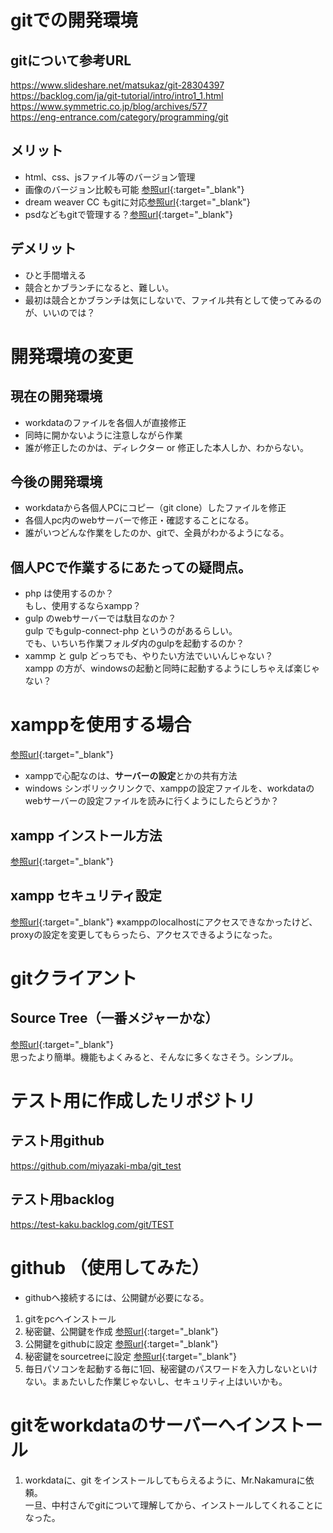 # gitでの開発環境

## gitについて参考URL
https://www.slideshare.net/matsukaz/git-28304397  
https://backlog.com/ja/git-tutorial/intro/intro1_1.html  
https://www.symmetric.co.jp/blog/archives/577  
https://eng-entrance.com/category/programming/git  

## メリット
- html、css、jsファイル等のバージョン管理
- 画像のバージョン比較も可能 [参照url](https://www.cherrypieweb.com/weblog/technical/20130331014928.php){:target="_blank"}
- dream weaver CC もgitに対応[参照url](https://blogs.adobe.com/creativestation/web-dreamweaver-cc-git-support){:target="_blank"}
- psdなどもgitで管理する？[参照url](https://www.cloudot.co.jp/blog/2906/){:target="_blank"}

## デメリット
- ひと手間増える
- 競合とかブランチになると、難しい。
- 最初は競合とかブランチは気にしないで、ファイル共有として使ってみるのが、いいのでは？

# 開発環境の変更
## 現在の開発環境
- workdataのファイルを各個人が直接修正
- 同時に開かないように注意しながら作業
- 誰が修正したのかは、ディレクター or 修正した本人しか、わからない。

## 今後の開発環境  
- workdataから各個人PCにコピー（git clone）したファイルを修正
- 各個人pc内のwebサーバーで修正・確認することになる。
- 誰がいつどんな作業をしたのか、gitで、全員がわかるようになる。

## 個人PCで作業するにあたっての疑問点。
- php は使用するのか？  
もし、使用するならxampp？
- gulp のwebサーバーでは駄目なのか？  
gulp でもgulp-connect-php というのがあるらしい。  
でも、いちいち作業フォルダ内のgulpを起動するのか？
- xammp と gulp どっちでも、やりたい方法でいいんじゃない？  
xampp の方が、windowsの起動と同時に起動するようにしちゃえば楽じゃない？

# xamppを使用する場合
[参照url](https://qiita.com/rTachibana/items/b46009ae207dcd622935){:target="_blank"}
- xamppで心配なのは、**サーバーの設定**とかの共有方法
- windows シンボリックリンクで、xamppの設定ファイルを、workdataのwebサーバーの設定ファイルを読みに行くようにしたらどうか？
## xampp インストール方法
[参照url](https://techacademy.jp/magazine/1722){:target="_blank"}
## xampp セキュリティ設定
[参照url](https://techacademy.jp/magazine/2941){:target="_blank"}
※xamppのlocalhostにアクセスできなかったけど、proxyの設定を変更してもらったら、アクセスできるようになった。

# gitクライアント
## Source Tree（一番メジャーかな）
[参照url](https://eng-entrance.com/sourcetree-use){:target="_blank"}  
思ったより簡単。機能もよくみると、そんなに多くなさそう。シンプル。

# テスト用に作成したリポジトリ
## テスト用github
https://github.com/miyazaki-mba/git_test
## テスト用backlog
https://test-kaku.backlog.com/git/TEST

# github （使用してみた）
- githubへ接続するには、公開鍵が必要になる。  
1. gitをpcへインストール
2. 秘密鍵、公開鍵を作成
[参照url](https://qiita.com/reflet/items/5c6ba6e29fe8436c3185){:target="_blank"}
3. 公開鍵をgithubに設定
[参照url](https://qiita.com/ajitama/items/364d89b21daf8d3481bc){:target="_blank"}
4. 秘密鍵をsourcetreeに設定
[参照url](https://qiita.com/reflet/items/4f7b5c4a312bc27df10e){:target="_blank"}
5. 毎日パソコンを起動する毎に1回、秘密鍵のパスワードを入力しないといけない。まぁたいした作業じゃないし、セキュリティ上はいいかも。

# gitをworkdataのサーバーへインストール
1. workdataに、git をインストールしてもらえるように、Mr.Nakamuraに依頼。  
一旦、中村さんでgitについて理解してから、インストールしてくれることになった。